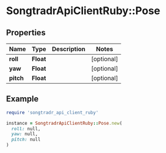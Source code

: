 # SongtradrApiClientRuby::Pose

## Properties

| Name | Type | Description | Notes |
| ---- | ---- | ----------- | ----- |
| **roll** | **Float** |  | [optional] |
| **yaw** | **Float** |  | [optional] |
| **pitch** | **Float** |  | [optional] |

## Example

```ruby
require 'songtradr_api_client_ruby'

instance = SongtradrApiClientRuby::Pose.new(
  roll: null,
  yaw: null,
  pitch: null
)
```

